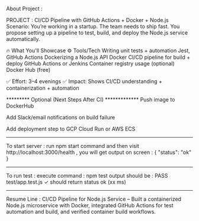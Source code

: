 About Project : 

PROJECT : CI/CD Pipeline with GitHub Actions + Docker + Node.js
Scenario: You’re working in a startup. The team needs to ship fast. You propose setting up a pipeline to test, build, and deploy the Node.js service automatically.

🔥 What You'll Showcase	⚙️ Tools/Tech
Writing unit tests + automation	Jest, GitHub Actions
Dockerizing a Node.js API	Docker
CI/CD pipeline for build + deploy	GitHub Actions or Jenkins
Container registry usage (optional)	Docker Hub (free)

✅ Effort: 3–4 evenings
✅ Impact: Shows CI/CD understanding + containerization + automation

 ********* Optional (Next Steps After CI) *************
Push image to DockerHub

Add Slack/email notifications on build failure

Add deployment step to GCP Cloud Run or AWS ECS

-------------

To start server : 
run npm start command and then visit http://localhost:3000/health , you will get output on screen : { "status": "ok" }

----------

To run test : 
execute command : npm test
 output should be : 
 PASS  test/app.test.js
✓ should return status ok (xx ms)

--------------

Resume Line : 
CI/CD Pipeline for Node.js Service – Built a containerized Node.js microservice with Docker, integrated GitHub Actions for test automation and build, and verified container build workflows.
 